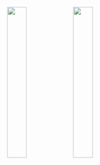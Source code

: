 <img src="https://i.imgur.com/X83Y9Wc.png" align="left" width="30%"><img src="https://i.imgur.com/1exTs4N.png" align="left" width="30%">
